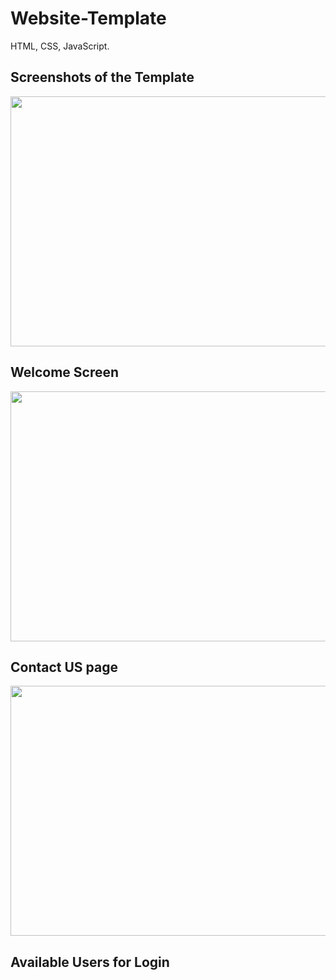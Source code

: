 # Website-Template
HTML, CSS, JavaScript.

## Screenshots of the Template

<img src="screenshot/1.png" height=400 width=600/><br>
## Welcome Screen <br>

<img src="screenshot/2.png" height=400 width=600/><br>
## Contact US page <br>

<img src="screenshot/3.png" height=400 width=600/><br>
## Available Users for Login <br>
